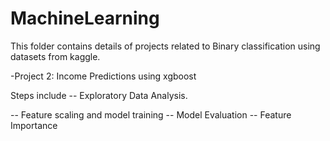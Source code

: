 # MachineLearning
This folder contains details of projects related to Binary classification using datasets from kaggle.


-Project 2: Income Predictions using xgboost

Steps include
-- Exploratory Data Analysis.

-- Feature scaling and model training
-- Model Evaluation 
-- Feature Importance 

